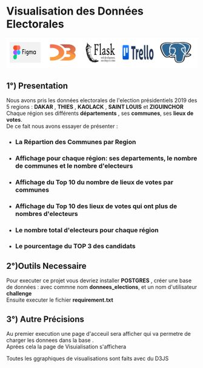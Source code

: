 # **Visualisation des Données Electorales**

![Techno uses](./static/img/capture.png)

## **1°) Presentation** 

Nous avons pris les données electorales de l'election présidentiels 2019 des 5 regions : **DAKAR** , **THIES** , **KAOLACK** , **SAINT LOUIS** et **ZIGUINCHOR**<br>
Chaque région ses différents **départements** , ses **communes**, ses **lieux de votes**.<br>
De ce fait nous avons essayer de présenter : <br>
- ### La Répartion des Communes par Region
- ### Affichage pour chaque région: ses departements, le nombre de communes et le nombre d'electeurs
- ### Affichage du Top 10 du nombre de  lieux de votes par communes
- ### Affichage du Top 10 des lieux de votes qui ont plus de nombres d'electeurs
- ### Le nombre total d'electeurs pour chaque région
- ### Le pourcentage du TOP  3 des candidats 

## **2°)Outils Necessaire**

Pour executer ce projet vous devriez installer **POSTGRES** , créer une base de données : avec commne nom **donnees_elections**, et un nom d'utilisateur **challenge**<br>
Ensuite executer le fichier **requirement.txt**

## **3°) Autre Précisions**

Au premier execution une page d'acceuil sera afficher qui va permetre de charger les donnees dans la base .<br>
Aprées cela la page de Visuialisation s'affichera<br>

Toutes les ggraphiques de visualisations sont faits avec du D3JS
